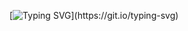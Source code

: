 

[![Typing SVG](https://readme-typing-svg.demolab.com?font=Fira+Code&weight=600&size=25&pause=1000&color=080308&background=F77EE000&center=verdadeiro&vCenter=verdadeiro&multiline=true&repeat=falso&width=435&lines=Ol%C3%A1%2C+Mundo!+%F0%9F%91%8B%F0%9F%98%83;Meu+nome+%C3%A9+Isabel+Cristina+de+Barros%2C+sou+farmac%C3%AAutica+cl%C3%ADnica+em+transi%C3%A7%C3%A3o+de+carreira.;Estudante+de+An%C3%A1lise+e+Desenvolvimento+de+Sistemas.;%F0%9F%8C%B1+Aprendendo+An%C3%A1lise+de+Dados+no+bootcamp+da+SoulCode+Academy.;https%3A%2F%2Fwww.linkedin.com%2Fin%2Fisabelcristinadebarros%2F;%E2%9A%A1+Curiosidade%3A+Amo+m%C3%BAsica+%F0%9F%92%96%F0%9F%92%96+estou+aprendendo+a+tocar+piano+e+viol%C3%A3o.)](https://git.io/typing-svg)
